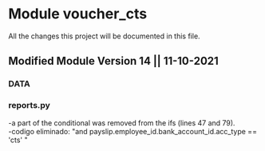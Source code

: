 # Module voucher_cts
All the changes this project will be documented in this file.

## Modified Module Version 14 || 11-10-2021

### DATA

### reports.py

-a part of the conditional was removed from the ifs (lines 47 and 79).    
-codigo eliminado: "and payslip.employee_id.bank_account_id.acc_type == 'cts' "
